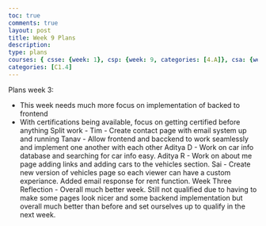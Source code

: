 ```yaml
---
toc: true
comments: true
layout: post
title: Week 9 Plans
description:
type: plans
courses: { csse: {week: 1}, csp: {week: 9, categories: [4.A]}, csa: {week: 0} }
categories: [C1.4]
---
```

Plans week 3:
- This week needs much more focus on implementation of backed to frontend
- With certifications being available, focus on getting certified before
anything
Split work -
Tim - Create contact page with email system up and running
Tanav - Allow frontend and bacckend to work seamlessly and implement one
another with each other
Aditya D - Work on car info database and searching for car info easy.
Aditya R - Work on about me page adding links and adding cars to the vehicles section.
Sai - Create new version of vehicles page so each viewer can have a
custom experiance. Added email response for rent function.
Week Three Reflection -
Overall much better week. Still not qualified due to having to make
some pages look nicer and some backend implementation but overall much
better than before and set ourselves up to qualify in the next week.